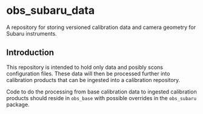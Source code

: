# obs_subaru_data
A repository for storing versioned calibration data and camera geometry for Subaru instruments.


## Introduction
This repository is intended to hold only data and posibly scons configuration files.
These data will then be processed further into calibration products that can be ingested into a calibration repository.

Code to do the processing from base calibration data to ingested calibration products should reside in `obs_base` with possible overrides in the `obs_subaru` package.
